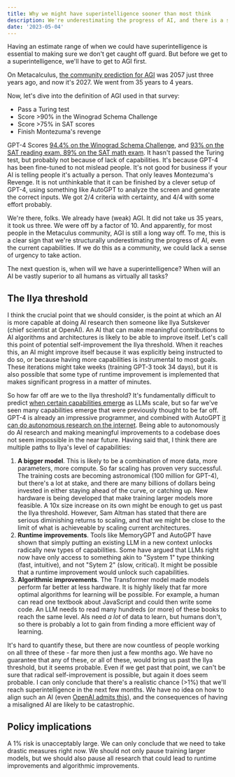 ```yaml
---
title: Why we might have superintelligence sooner than most think
description: We're underestimating the progress of AI, and there is a small but realistic chance that we are very close to a superintelligence.
date: '2023-05-04'
---
```

Having an estimate range of when we could have superintelligence is essential to making sure we don't get caught off guard.
But before we get to a superintelligence, we'll have to get to AGI first.

On Metacalculus, [the community prediction for AGI](https://www.metaculus.com/questions/3479/date-weakly-general-ai-is-publicly-known/) was 2057 just three years ago, and now it's 2027.
We went from 35 years to 4 years.

Now, let's dive into the definition of AGI used in that survey:

- Pass a Turing test
- Score >90% in the Winograd Schema Challenge
- Score >75% in SAT scores
- Finish Montezuma's revenge

GPT-4 Scores [94.4% on the Winograd Schema Challenge](https://d-kz.medium.com/evaluating-gpt-3-and-gpt-4-on-the-winograd-schema-challenge-reasoning-test-e4de030d190d), and [93% on the SAT reading exam, 89% on the SAT math exam](htthttps://www.cnbc.com/2023/03/14/openai-announces-gpt-4-says-beats-90percent-of-humans-on-sat.html).
It hasn't passed the Turing test, but probably not because of lack of capabilities.
It's because GPT-4 has been fine-tuned to not mislead people. It's not good for business if your AI is telling people it's actually a person.
That only leaves Montezuma's Revenge.
It is not unthinkable that it can be finished by a clever setup of GPT-4, using something like AutoGPT to analyze the screen and generate the correct inputs.
We got 2/4 criteria with certainty, and 4/4 with some effort probably.

We're there, folks.
We already have (weak) AGI.
It did not take us 35 years, it took us three.
We were off by a factor of 10.
And apparently, for most people in the Metaculus community, AGI is still a long way off.
To me, this is a clear sign that we're structurally underestimating the progress of AI, even the current capabilities.
If we do this as a community, we could lack a sense of urgency to take action.

The next question is, when will we have a superintelligence?
When will an AI be vastly superior to all humans as virtually all tasks?

## The Ilya threshold
I think the crucial point that we should consider, is the point at which an AI is more capable at doing AI research then someone like Ilya Sutskever (chief scientist at OpenAI).
An AI that can make meaningful contributions to AI algorithms and architectures is likely to be able to improve itself.
Let's call this point of potential self-improvement the Ilya threshold.
When it reaches this, an AI might improve itself because it was explicitly being instructed to do so, or because having more capabilities is instrumental to most goals.
These iterations might take weeks (training GPT-3 took 34 days), but it is also possible that some type of runtime improvement is implemented that makes significant progress in a matter of minutes.

So how far off are we to the Ilya threshold?
It's fundamentally difficult to predict [when certain capabilities emerge](https://arxiv.org/abs/2206.07682) as LLMs scale, but so far we've seen many capabilities emerge that were previously thought to be far off.
GPT-4 is already an impressive programmer, and combined with AutoGPT [it can do autonomous research on the internet](https://twitter.com/SullyOmarr/status/1645205292756418562).
Being able to autonomously do AI research and making meaningful improvements to a codebase does not seem impossible in the near future.
Having said that, I think there are multiple paths to Ilya's level of capabilities:

1. **A bigger model**. This is likely to be a combination of more data, more parameters, more compute. So far scaling has proven very successful. The training costs are becoming astronomical (100 million for GPT-4), but there's a lot at stake, and there are many billions of dollars being invested in either staying ahead of the curve, or catching up. New hardware is being developed that make training larger models more feasible. A 10x size increase on its own might be enough to get us past the Ilya threshold. However, Sam Altman has stated that there are serious diminishing returns to scaling, and that we might be close to the limit of what is achieveable by scaling current architectures.
2. **Runtime improvements**. Tools like MemoryGPT and AutoGPT have shown that simply putting an existing LLM in a new context unlocks radically new types of capabilities. Some have argued that LLMs right now have only access to something akin to "System 1" type thinking (fast, intuitive), and not "Sytem 2" (slow, critical). It might be possible that a runtime improvement would unlock such capabilities.
3. **Algorithmic improvements**. The Transformer model made models perform far better at less hardware. It is highly likely that far more optimal algorithms for learning will be possible. For example, a human can read one textbook about JavaScript and could then write some code. An LLM needs to read many hundreds (or more) of these books to reach the same level. AIs need _a lot_ of data to learn, but humans don't, so there is probably a lot to gain from finding a more efficient way of learning.

It's hard to quantify these, but there are now countless of people working on all three of these - far more then just a few months ago.
We have no guarantee that any of these, or all of these, would bring us past the Ilya threshold, but it seems probable.
Even if we get past that point, we can't be sure that radical self-improvement is possible, but again it does seem probable.
I can only conclude that there's a realistic chance (>1%) that we'll reach superintelligence in the next few months.
We have no idea on how to align such an AI (even [OpenAI admits this](https://youtu.be/L_Guz73e6fw?t=1477)), and the consequences of having a misaligned AI are likely to be catastrophic.

## Policy implications

A 1% risk is unacceptably large.
We can only conclude that we need to take drastic measures right now.
We should not only pause training larger models, but we should also pause all research that could lead to runtime improvements and algorithmic improvements.
